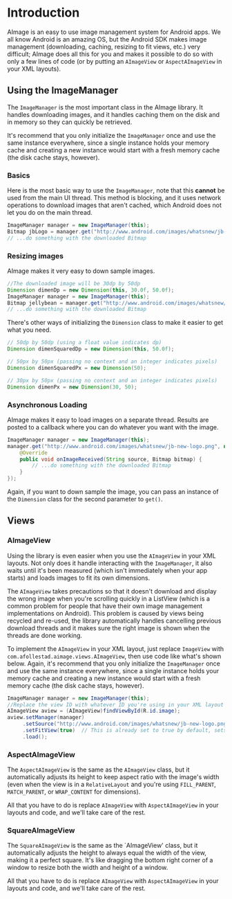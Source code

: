# Introduction

AImage is an easy to use image management system for Android apps. We all know Android is an amazing OS, but the Android SDK
makes image management (downloading, caching, resizing to fit views, etc.) very difficult; AImage does all this for you
and makes it possible to do so with only a few lines of code (or by putting an `AImageView` or `AspectAImageView` in your XML
layouts).

## Using the ImageManager

The `ImageManager` is the most important class in the AImage library. It handles downloading images, and it handles
caching them on the disk and in memory so they can quickly be retrieved.

It's recommend that you only initialize the `ImageManager` once and use the same instance everywhere, since a single
instance holds your memory cache and creating a new instance would start with a fresh memory cache (the disk cache stays, however).

### Basics

Here is the most basic way to use the `ImageManager`, note that this **cannot** be used from the main UI thread. This method is
blocking, and it uses network operations to download images that aren't cached, which Android does not let you do on the main thread.

```java
ImageManager manager = new ImageManager(this);
Bitmap jbLogo = manager.get("http://www.android.com/images/whatsnew/jb-new-logo.png", null);
// ...do something with the downloaded Bitmap
```

### Resizing images

AImage makes it very easy to down sample images.

```java
//The downloaded image will be 30dp by 50dp
Dimension dimenDp = new Dimension(this, 30.0f, 50.0f);
ImageManager manager = new ImageManager(this);
Bitmap jellybean = manager.get("http://www.android.com/images/whatsnew/jb-new-logo.png", dimenDp);
// ...do something with the downloaded Bitmap
```

There's other ways of initializing the `Dimension` class to make it easier to get what you need.

```java
// 50dp by 50dp (using a float value indicates dp)
Dimension dimenSquaredDp = new Dimension(this, 50.0f);

// 50px by 50px (passing no context and an integer indicates pixels)
Dimension dimenSquaredPx = new Dimension(50);

// 30px by 50px (passing no context and an integer indicates pixels)
Dimension dimenPx = new Dimension(30, 50);
```

### Asynchronous Loading

AImage makes it easy to load images on a separate thread. Results are posted to a callback where
you can do whatever you want with the image.

```java
ImageManager manager = new ImageManager(this);
manager.get("http://www.android.com/images/whatsnew/jb-new-logo.png", null, new ImageListener() {
    @Override
    public void onImageReceived(String source, Bitmap bitmap) {
        // ...do something with the downloaded Bitmap
    }
});
```

Again, if you want to down sample the image, you can pass an instance of the `Dimension` class for the second parameter to `get()`.

## Views

### AImageView

Using the library is even easier when you use the `AImageView` in your XML layouts. Not only does it handle interacting with
the `ImageManager`, it also waits until it's been measured (which isn't immediately when your app starts) and loads images
to fit its own dimensions.

The `AImageView` takes precautions so that it doesn't download and display the wrong image when you're
scrolling quickly in a ListView (which is a common problem for people that have their own image management implementations on Android).
This problem is caused by views being recycled and re-used, the library automatically handles cancelling previous download threads
and it makes sure the right image is shown when the threads are done working.

To implement the `AImageView` in your XML layout, just replace `ImageView` with `com.afollestad.aimage.views.AImageView`,
then use code like what's shown below. Again, it's recommend that you only initialize the `ImageManager` once and use the
same instance everywhere, since a single instance holds your memory cache and creating a new instance would start with a
fresh memory cache (the disk cache stays, however).

```java
ImageManager manager = new ImageManager(this);
//Replace the view ID with whatever ID you're using in your XML layout
AImageView aview = (AImageView)findViewById(R.id.image);
aview.setManager(manager)
     .setSource("http://www.android.com/images/whatsnew/jb-new-logo.png")
     .setFitView(true)  // This is already set to true by default, sets whether or not the image will be resized to fit the view
     .load();
````

### AspectAImageView

The `AspectAImageView` is the same as the `AImageView` class, but it automatically adjusts its height to keep aspect ratio with
the image's width (even when the view is in a `RelativeLayout` and you're using `FILL_PARENT`, `MATCH_PARENT`, or `WRAP_CONTENT` for dimensions).

All that you have to do is replace `AImageView` with `AspectAImageView` in your layouts and code, and we'll take care of
the rest.

### SquareAImageView

The `SquareAImageView` is the same as the `AImageView' class, but it automatically adjusts the height to always equal
the width of the view, making it a perfect square. It's like dragging the bottom right corner of a window to resize both
the width and height of a window.

All that you have to do is replace `AImageView` with `AspectAImageView` in your layouts and code, and we'll take care of
the rest.